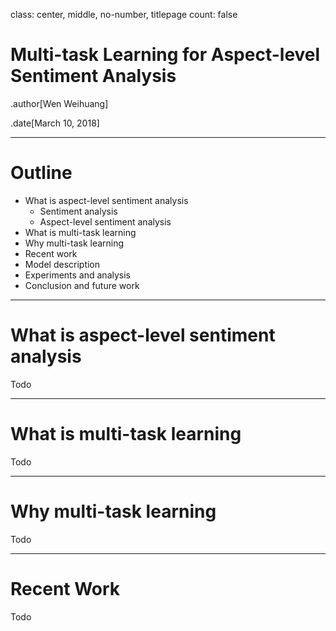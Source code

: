 class: center, middle, no-number, titlepage
count: false

# Multi-task Learning for Aspect-level Sentiment Analysis

.author[Wen Weihuang]

.date[March 10, 2018]

---

# Outline

- What is aspect-level sentiment analysis
    - Sentiment analysis
    - Aspect-level sentiment analysis
- What is multi-task learning
- Why multi-task learning
- Recent work
- Model description
- Experiments and analysis
- Conclusion and future work


---

# What is aspect-level sentiment analysis

Todo

---

# What is multi-task learning

Todo

---

# Why multi-task learning

Todo

---

# Recent Work

Todo

